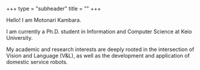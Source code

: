 +++
type = "subheader"
title = ""
+++

Hello! I am Motonari Kambara.

I am currently a Ph.D. student in Information and Computer Science at Keio University. 

My academic and research interests are deeply rooted in the intersection of Vision and Language (V&L), as well as the development and application of domestic service robots.
